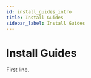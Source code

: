 ```yaml
---
id: install_guides_intro
title: Install Guides
sidebar_label: Install Guides
---
```


# Install Guides

First line.
